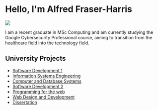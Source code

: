 # Hello, I'm Alfred Fraser-Harris
<a href="https://www.linkedin.com/in/alfred-michinori-fraser-harris-1900a741/"><img src="https://img.shields.io/badge/-LinkedIn-0072b1?&style=for-the-badge&logo=linkedin&logoColor=white" /></a>

I am a recent graduate in MSc Computing and am currently studying the Google Cybersecurity Professional course, aiming to transition from the healthcare field into the technology field.

## University Projects
- <a href="https://github.com/alfredfh/software-development-1">Software Development 1</a>
- <a href="https://github.com/alfredfh/Information-Systems-Engineering">Information Systems Engineering</a>
- <a href="https://github.com/alfredfh/Computer-and-Database-Systems">Computer and Database Systems</a>
- <a href="https://github.com/alfredfh/Software-Development-2">Software Development 2</a>
- <a href="https://google.com">Programming for the web</a>
- <a href="https://github.com/alfredfh/Web-Design-and-Development">Web Design and Development</a>
- <a href="https://github.com/alfredfh/Masters-Dissertation">Dissertation</a>

